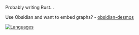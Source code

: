 Probably writing Rust...

Use Obsidian and want to embed graphs? - [obsidian-desmos](https://github.com/Nigecat/obsidian-desmos)

<!--

### Actively maintaining

 - [obsidian-desmos](https://github.com/Nigecat/obsidian-desmos) - An [obsidian](https://obsidian.md) plugin to render [desmos](https://desmos.com) graphs.

-->

<!--

### Currently developing

 - [ofin](https://github.com/Nigecat/ofin) - A hotkey scripting language.
 - [Sphinx](https://github.com/Nigecat/Sphinx) - An [egui](https://github.com/emilk/egui) based desktop graphics framework.

-->

<!--

### Previously completed

 - [Plexi](https://github.com/Nigecat/Plexi) - An easily extendable [discord](https://discord.com) bot + framework.
 - [AutoEP](https://github.com/RandomExplosion/AutoEP) - A browser plugin to automate [education perfect](https://www.educationperfect.com/).

-->
<!--
### Stats
-->
[![Languages](https://github-readme-stats-nigecat.vercel.app/api/top-langs/?username=Nigecat&layout=compact&theme=radical&count_private=true&exclude_repo=Plexi,Notes,Notes_old,railgun,obsidian-desmos,Obsidian-PDF-Exporter,Obsidian-PDF-Exporter2,ObsidianLaTeX,Hology,CSC-2020-Semester-2-Presentation,pokehelper)](https://github.com/Nigecat)

<!--
[![Stats](https://github-readme-stats.vercel.app/api?username=Nigecat&show_icons=true&theme=radical)](https://github.com/Nigecat)
-->
